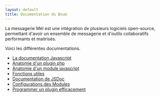 ```yaml
---
layout: default
title: Documentation du Bnum
---
```


La messagerie Mél est une intégration de plusieurs logiciels open-source, permettant d'avoir un ensemble de messagerie et d'outils collaboratifs performants et maitrisés.   

Voici les différentes documentations.   

- [La documentation Javascript](https://messagerie-melanie2.github.io/Bnum/Documentation/jsDoc/)
- [Anatomie d'un plugin php](https://messagerie-melanie2.github.io/Bnum/Documentation/plugin_php)
- [Anatomie d'un module javascript](https://messagerie-melanie2.github.io/Bnum/Documentation/module_js)
- [Fonctions utiles](https://github.com/messagerie-melanie2/Roundcube-plugins-Mel/wiki/Fonctions-utiles-Javascript)
- [Documentation de JSDoc](https://jsdoc.app/)
- [Configurations des Modules](https://messagerie-melanie2.github.io/Bnum/Documentation/configuration_modules)
- [Programmer un plugin efficacement](https://messagerie-melanie2.github.io/Bnum/Documentation/programmer-un-plugin-efficacement)
